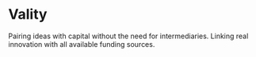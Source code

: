 # Vality
Pairing ideas with capital without the need for intermediaries. Linking real innovation with all available funding sources.
